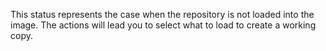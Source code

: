 This status represents the case when the repository is not loaded into the image.
The actions will lead you to select what to load to create a working copy.